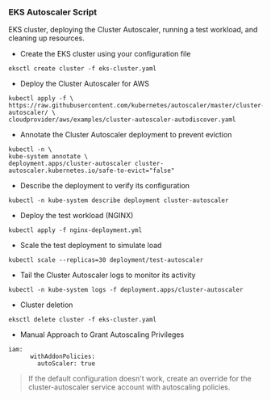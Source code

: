 ### EKS Autoscaler Script
EKS cluster, deploying the Cluster Autoscaler, running a test workload, and cleaning up resources.

+ Create the EKS cluster using your configuration file
```
eksctl create cluster -f eks-cluster.yaml
```

+ Deploy the Cluster Autoscaler for AWS
```
kubectl apply -f \
https://raw.githubusercontent.com/kubernetes/autoscaler/master/cluster-autoscaler/ \
cloudprovider/aws/examples/cluster-autoscaler-autodiscover.yaml
```

+ Annotate the Cluster Autoscaler deployment to prevent eviction
```
kubectl -n \
kube-system annotate \
deployment.apps/cluster-autoscaler cluster-autoscaler.kubernetes.io/safe-to-evict="false"
```

+ Describe the deployment to verify its configuration
```
kubectl -n kube-system describe deployment cluster-autoscaler
```

+ Deploy the test workload (NGINX)
```
kubectl apply -f nginx-deployment.yml
```

+ Scale the test deployment to simulate load
```
kubectl scale --replicas=30 deployment/test-autoscaler
```

+ Tail the Cluster Autoscaler logs to monitor its activity
```
kubectl -n kube-system logs -f deployment.apps/cluster-autoscaler
```

+ Cluster deletion
```
eksctl delete cluster -f eks-cluster.yaml
```

+ Manual Approach to Grant Autoscaling Privileges
```
iam:
      withAddonPolicies:
        autoScaler: true
```
> If the default configuration doesn't work, create an override for the cluster-autoscaler
> service account with autoscaling policies.
